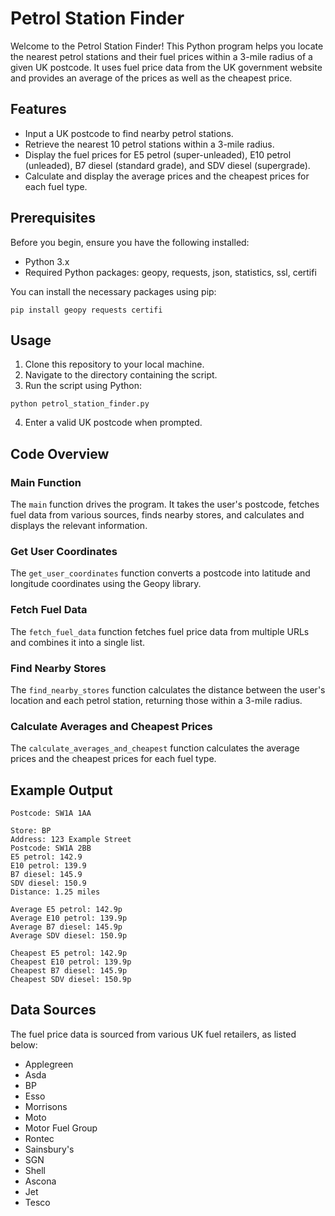 # Petrol Station Finder

Welcome to the Petrol Station Finder! This Python program helps you locate the nearest petrol stations and their fuel prices within a 3-mile radius of a given UK postcode. It uses fuel price data from the UK government website and provides an average of the prices as well as the cheapest price.


## Features

* Input a UK postcode to find nearby petrol stations.
* Retrieve the nearest 10 petrol stations within a 3-mile radius.
* Display the fuel prices for E5 petrol (super-unleaded), E10 petrol (unleaded), B7 diesel (standard grade), and SDV diesel (supergrade).
* Calculate and display the average prices and the cheapest prices for each fuel type.


## Prerequisites

Before you begin, ensure you have the following installed:

* Python 3.x
* Required Python packages: geopy, requests, json, statistics, ssl, certifi

You can install the necessary packages using pip:

`pip install geopy requests certifi`


## Usage

1. Clone this repository to your local machine.
2. Navigate to the directory containing the script.
3. Run the script using Python:

`python petrol_station_finder.py`

4. Enter a valid UK postcode when prompted.


## Code Overview

### Main Function
The `main` function drives the program. It takes the user's postcode, fetches fuel data from various sources, finds nearby stores, and calculates and displays the relevant information.

### Get User Coordinates
The `get_user_coordinates` function converts a postcode into latitude and longitude coordinates using the Geopy library.

### Fetch Fuel Data
The `fetch_fuel_data` function fetches fuel price data from multiple URLs and combines it into a single list.

### Find Nearby Stores
The `find_nearby_stores` function calculates the distance between the user's location and each petrol station, returning those within a 3-mile radius.

### Calculate Averages and Cheapest Prices
The `calculate_averages_and_cheapest` function calculates the average prices and the cheapest prices for each fuel type.


## Example Output

```
Postcode: SW1A 1AA

Store: BP
Address: 123 Example Street
Postcode: SW1A 2BB
E5 petrol: 142.9
E10 petrol: 139.9
B7 diesel: 145.9
SDV diesel: 150.9
Distance: 1.25 miles

Average E5 petrol: 142.9p
Average E10 petrol: 139.9p
Average B7 diesel: 145.9p
Average SDV diesel: 150.9p

Cheapest E5 petrol: 142.9p
Cheapest E10 petrol: 139.9p
Cheapest B7 diesel: 145.9p
Cheapest SDV diesel: 150.9p
```

## Data Sources

The fuel price data is sourced from various UK fuel retailers, as listed below:

* Applegreen
* Asda
* BP
* Esso
* Morrisons
* Moto
* Motor Fuel Group
* Rontec
* Sainsbury's
* SGN
* Shell
* Ascona
* Jet
* Tesco
